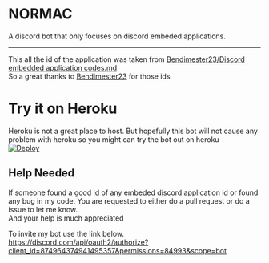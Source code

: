 # NORMAC 
A discord bot that only focuses on discord embeded applications.

---

This all the id of the application was taken from [
Bendimester23/Discord embedded application codes.md](https://gist.github.com/Bendimester23/98cdabec9dedc18a97d3d2bb68715919)    
So a great thanks to <u>Bendimester23</u> for those ids

# Try it on Heroku
Heroku is not a great place to host. But hopefully this bot will not cause any problem with heroku so you might can try the bot out on heroku    
[![Deploy](https://www.herokucdn.com/deploy/button.svg)](https://dashboard.heroku.com/new?button-url=https://github.com/bartick/NORMAC&template=https://github.com/bartick/NORMAC/tree/master)

## Help Needed
If someone found a good id of any embeded discord application id or found any bug in my code. You are requested to either do a pull request or do a issue to let me know.    
And your help is much appreciated

To invite my bot use the link below.    
https://discord.com/api/oauth2/authorize?client_id=874964374941495357&permissions=84993&scope=bot